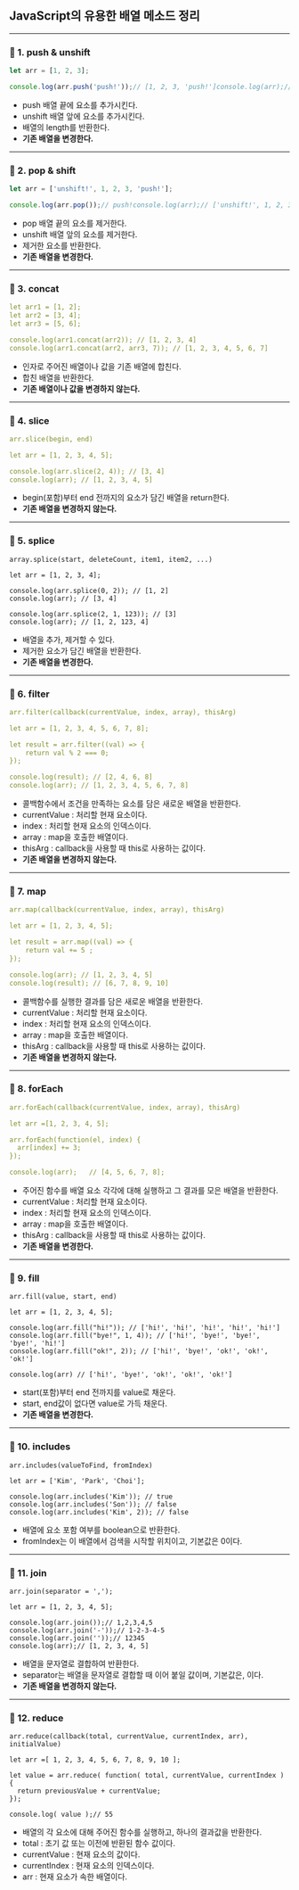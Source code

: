 ## JavaScript의 유용한 배열 메소드 정리

---

### 📌 1. push & unshift

```jsx
let arr = [1, 2, 3];

console.log(arr.push('push!'));// [1, 2, 3, 'push!']console.log(arr);//console.log(arr.unshift('unshift!'));// 5console.log(arr);// ['unshift!', 1, 2, 3, 'push!']
```

- push 배열 끝에 요소를 추가시킨다.
- unshift 배열 앞에 요소를 추가시킨다.
- 배열의 length를 반환한다.
- **기존 배열을 변경한다.**

---

### 📌 2. pop & shift

```jsx
let arr = ['unshift!', 1, 2, 3, 'push!'];

console.log(arr.pop());// push!console.log(arr);// ['unshift!', 1, 2, 3]console.log(arr.shift());// unshift!console.log(arr);// [1, 2, 3]
```

- pop 배열 끝의 요소를 제거한다.
- unshift 배열 앞의 요소를 제거한다.
- 제거한 요소를 반환한다.
- **기존 배열을 변경한다.**

---

### 📌 3. concat

```yaml
let arr1 = [1, 2];
let arr2 = [3, 4];
let arr3 = [5, 6];

console.log(arr1.concat(arr2)); // [1, 2, 3, 4]
console.log(arr1.concat(arr2, arr3, 7)); // [1, 2, 3, 4, 5, 6, 7]
```

- 인자로 주어진 배열이나 값을 기존 배열에 합친다.
- 합친 배열을 반환한다.
- **기존 배열이나 값을 변경하지 않는다.**

---

### 📌 4. slice

```yaml
arr.slice(begin, end)

let arr = [1, 2, 3, 4, 5];

console.log(arr.slice(2, 4)); // [3, 4]
console.log(arr); // [1, 2, 3, 4, 5]
```

- begin(포함)부터 end 전까지의 요소가 담긴 배열을 return한다.
- **기존 배열을 변경하지 않는다.**

---

### 📌 5. splice

```
array.splice(start, deleteCount, item1, item2, ...)

let arr = [1, 2, 3, 4];

console.log(arr.splice(0, 2)); // [1, 2]
console.log(arr); // [3, 4]

console.log(arr.splice(2, 1, 123)); // [3]
console.log(arr); // [1, 2, 123, 4]
```

- 배열을 추가, 제거할 수 있다.
- 제거한 요소가 담긴 배열을 반환한다.
- **기존 배열을 변경한다.**

---

### 📌 6. filter

```yaml
arr.filter(callback(currentValue, index, array), thisArg)

let arr = [1, 2, 3, 4, 5, 6, 7, 8];

let result = arr.filter((val) => {
	return val % 2 === 0;
});

console.log(result); // [2, 4, 6, 8]
console.log(arr); // [1, 2, 3, 4, 5, 6, 7, 8]
```

- 콜백함수에서 조건을 만족하는 요소를 담은 새로운 배열을 반환한다.
- currentValue : 처리할 현재 요소이다.
- index : 처리할 현재 요소의 인덱스이다.
- array : map을 호출한 배열이다.
- thisArg : callback을 사용할 때 this로 사용하는 값이다.
- **기존 배열을 변경하지 않는다.**

---

### 📌 7. map

```yaml
arr.map(callback(currentValue, index, array), thisArg)

let arr = [1, 2, 3, 4, 5];

let result = arr.map((val) => {
	return val += 5 ;
});

console.log(arr); // [1, 2, 3, 4, 5]
console.log(result); // [6, 7, 8, 9, 10]
```

- 콜백함수를 실행한 결과를 담은 새로운 배열을 반환한다.
- currentValue : 처리할 현재 요소이다.
- index : 처리할 현재 요소의 인덱스이다.
- array : map을 호출한 배열이다.
- thisArg : callback을 사용할 때 this로 사용하는 값이다.
- **기존 배열을 변경하지 않는다.**

---

### 📌 8. forEach

```yaml
arr.forEach(callback(currentValue, index, array), thisArg)

let arr =[1, 2, 3, 4, 5];

arr.forEach(function(el, index) {
  arr[index] += 3;
});

console.log(arr);   // [4, 5, 6, 7, 8];
```

- 주어진 함수를 배열 요소 각각에 대해 실행하고 그 결과를 모은 배열을 반환한다.
- currentValue : 처리할 현재 요소이다.
- index : 처리할 현재 요소의 인덱스이다.
- array : map을 호출한 배열이다.
- thisArg : callback을 사용할 때 this로 사용하는 값이다.
- **기존 배열을 변경한다.**

---

### 📌 9. fill

```
arr.fill(value, start, end)

let arr = [1, 2, 3, 4, 5];

console.log(arr.fill("hi!")); // ['hi!', 'hi!', 'hi!', 'hi!', 'hi!']
console.log(arr.fill("bye!", 1, 4)); // ['hi!', 'bye!', 'bye!', 'bye!', 'hi!']
console.log(arr.fill("ok!", 2)); // ['hi!', 'bye!', 'ok!', 'ok!', 'ok!']

console.log(arr) // ['hi!', 'bye!', 'ok!', 'ok!', 'ok!']
```

- start(포함)부터 end 전까지를 value로 채운다.
- start, end값이 없다면 value로 가득 채운다.
- **기존 배열을 변경한다.**

---

### 📌 10. includes

```
arr.includes(valueToFind, fromIndex)

let arr = ['Kim', 'Park', 'Choi'];

console.log(arr.includes('Kim')); // true
console.log(arr.includes('Son')); // false
console.log(arr.includes('Kim', 2)); // false
```

- 배열에 요소 포함 여부를 boolean으로 반환한다.
- fromIndex는 이 배열에서 검색을 시작할 위치이고, 기본값은 0이다.

---

### 📌 11. join

```
arr.join(separator = ',');

let arr = [1, 2, 3, 4, 5];

console.log(arr.join());// 1,2,3,4,5
console.log(arr.join('-'));// 1-2-3-4-5
console.log(arr.join(''));// 12345
console.log(arr);// [1, 2, 3, 4, 5]
```

- 배열을 문자열로 결합하여 반환한다.
- separator는 배열을 문자열로 결합할 때 이어 붙일 값이며, 기본값은, 이다.
- **기존 배열을 변경하지 않는다.**

---

### 📌 12. reduce

```
arr.reduce(callback(total, currentValue, currentIndex, arr), initialValue)

let arr =[ 1, 2, 3, 4, 5, 6, 7, 8, 9, 10 ];

let value = arr.reduce( function( total, currentValue, currentIndex ) {
  return previousValue + currentValue;
});

console.log( value );// 55
```

- 배열의 각 요소에 대해 주어진 함수를 실행하고, 하나의 결과값을 반환한다.
- total : 초기 값 또는 이전에 반환된 함수 값이다.
- currentValue : 현재 요소의 값이다.
- currentIndex : 현재 요소의 인덱스이다.
- arr : 현재 요소가 속한 배열이다.

